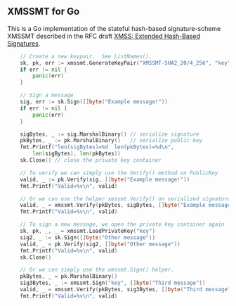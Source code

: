 XMSSMT for Go
-------------

This is a Go implementation of the stateful hash-based signature-scheme
XMSSMT described in the RFC draft [XMSS: Extended Hash-Based Signatures](
https://datatracker.ietf.org/doc/draft-irtf-cfrg-xmss-hash-based-signatures/).

```go
	// Create a new keypair.  See ListNames().
	sk, pk, err := xmssmt.GenerateKeyPair("XMSSMT-SHA2_20/4_256", "key")
	if err != nil {
		panic(err)
	}

	// Sign a message
	sig, err := sk.Sign([]byte("Example message!"))
	if err != nil {
		panic(err)
	}

	sigBytes, _ := sig.MarshalBinary() // serialize signature
	pkBytes, _ := pk.MarshalBinary()   // serialize public key
	fmt.Printf("len(sigBytes)=%d  len(pkBytes)=%d\n",
		len(sigBytes), len(pkBytes))
	sk.Close() // close the private key container

	// To verify we can simply use the Verify() method on PublicKey
	valid, _ := pk.Verify(sig, []byte("Example message!"))
	fmt.Printf("Valid=%v\n", valid)

	// Or we can use the helper xmssmt.Verify() on serialized signature and pk
	valid, _ = xmssmt.Verify(pkBytes, sigBytes, []byte("Example message!"))
	fmt.Printf("Valid=%v\n", valid)

	// To sign a new message, we open the private key container again
	sk, pk, _, _ = xmssmt.LoadPrivateKey("key")
	sig2, _ := sk.Sign([]byte("Other message"))
	valid, _ = pk.Verify(sig2, []byte("Other message"))
	fmt.Printf("Valid=%v\n", valid)
	sk.Close()

	// Or we can simply use the xmssmt.Sign() helper.
	pkBytes, _ = pk.MarshalBinary()
	sig3Bytes, _ := xmssmt.Sign("key", []byte("Third message"))
	valid, _ = xmssmt.Verify(pkBytes, sig3Bytes, []byte("Third message"))
	fmt.Printf("Valid=%v\n", valid)
  ```
